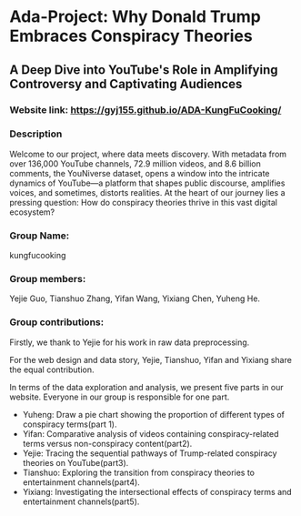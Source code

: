 # Ada-Project: Why Donald Trump Embraces Conspiracy Theories
## A Deep Dive into YouTube's Role in Amplifying Controversy and Captivating Audiences
### Website link: https://gyj155.github.io/ADA-KungFuCooking/
### Description
Welcome to our project, where data meets discovery. With metadata from over 136,000 YouTube channels, 72.9 million videos, and 8.6 billion comments, the YouNiverse dataset, opens a window into the intricate dynamics of YouTube—a platform that shapes public discourse, amplifies voices, and sometimes, distorts realities. At the heart of our journey lies a pressing question: How do conspiracy theories thrive in this vast digital ecosystem?

### Group Name: 
kungfucooking
### Group members: 
Yejie Guo, Tianshuo Zhang, Yifan Wang, Yixiang Chen, Yuheng He.
### Group contributions:

Firstly, we thank to Yejie for his work in raw data preprocessing.

For the web design and data story, Yejie, Tianshuo, Yifan and Yixiang share the equal contribution.

In terms of the data exploration and analysis, we present five parts in our website. Everyone in our group is responsible for one part.
- Yuheng: Draw a pie chart showing the proportion of different types of conspiracy terms(part 1).
- Yifan: Comparative analysis of videos containing conspiracy-related terms versus non-conspiracy content(part2).
- Yejie: Tracing the sequential pathways of Trump-related conspiracy theories on YouTube(part3).
- Tianshuo: Exploring the transition from conspiracy theories to entertainment channels(part4).
- Yixiang: Investigating the intersectional effects of conspiracy terms and entertainment channels(part5).
